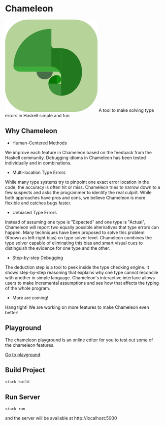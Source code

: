 # Chameleon

<img src="/static/build/logo.png" alt="Chameleon Logo">
A tool to make solving type errors in Haskell simple and fun

## Why Chameleon

- Human-Centered Methods

We improve each feature in Chameleon based on the feedback from the Haskell community. Debugging idioms in Chameleon has been tested individually and in combinations.

- Multi-location Type Errors

While many type systems try to pinpoint one exact error location in the code, the accuracy is often hit or miss. Chameleon tries to narrow down to a few suspects and asks the programmer to identify the real culprit. While both approaches have pros and cons, we believe Chameleon is more flexible and catches bugs faster.

- Unbiased Type Errors

Instead of assuming one type is "Expected" and one type is "Actual", Chameleon will report two equally possible alternatives that type errors can happen. Many techniques have been proposed to solve this problem (Known as left-right bias) on type solver level. Chameleon combines the type solver capable of eliminating this bias and smart visual cues to distinguish the evidence for one type and the other.

- Step-by-step Debugging

The deduction step is a tool to peek inside the type checking engine. It shows step-by-step reasoning that explains why one type cannot reconcile with another in simple language. Chameleon's interactive interface allows users to make incremental assumptions and see how that affects the typing of the whole program.


- More are coming!

Hang tight! We are working on more features to make Chameleon even better!

##  Playground

The chameleon playground is an online editor for you to test out some of the chameleon features.

[Go to playground](https://chameleon.typecheck.me/playground)

## Build Project

```
stack build
```

## Run Server
```
stack run
```
and the server will be available at http://localhost:5000
